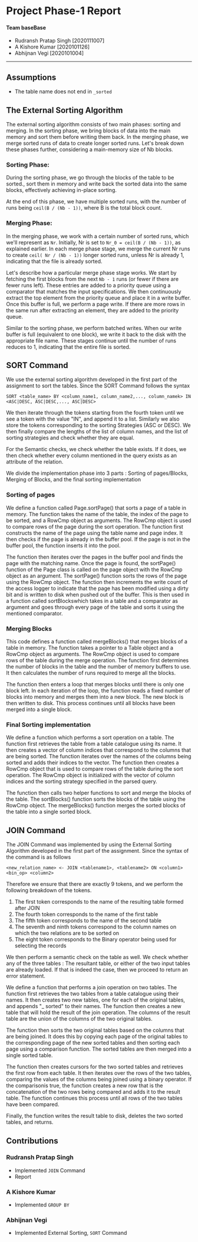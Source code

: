 # Project Phase-1 Report

#### Team baseBase

- Rudransh Pratap Singh [2020111007]
- A Kishore Kumar [2020101126]
- Abhijnan Vegi [2020101004]

---

## Assumptions

- The table name does not end in `_sorted`

## The External Sorting Algorithm

The external sorting algorithm consists of two main phases: sorting and merging. In the sorting phase, we bring blocks
of data into the main memory and sort them before writing them back. In the merging phase, we merge sorted runs of data
to create longer sorted runs. Let's break down these phases further, considering a main-memory size of Nb blocks.

### Sorting Phase:

During the sorting phase, we go through the blocks of the table to be sorted., sort them in memory and write back the
sorted data into the same blocks, effectively achieving in-place sorting.

At the end of this phase, we have multiple sorted runs, with the number of runs being `ceil(B / (Nb - 1))`, where B is
the total block count.

### Merging Phase:

In the merging phase, we work with a certain number of sorted runs, which we'll represent as `Nr`. Initially, Nr is set
to
`Nr_0 = ceil(B / (Nb - 1))`, as explained earlier. In each merge phase stage, we merge the current Nr runs to
create `ceil(
Nr / (Nb - 1))` longer sorted runs, unless Nr is already 1, indicating that the file is already sorted.

Let's describe how a particular merge phase stage works. We start by fetching the first blocks from the next `Nb - 1`
runs (or fewer if there are fewer runs left). These entries are added to a priority queue using a comparator that
matches the input specifications. We then continuously extract the top element from the priority queue and place it in a
write buffer. Once this buffer is full, we perform a page write. If there are more rows in the same run after extracting
an element, they are added to the priority queue.

Similar to the sorting phase, we perform batched writes. When our write buffer is full (equivalent to one block), we
write it back to the disk with the appropriate file name. These stages continue until the number of runs reduces to 1,
indicating that the entire file is sorted.

## SORT Command

We use the external sorting algorithm developed in the first part of the assignment to sort the tables. Since the SORT
Command follows the syntax

```
SORT <table_name> BY <column_name1, column_name2,..., column_namek> IN
<ASC|DESC, ASC|DESC,..., ASC|DESC>
```

We then iterate through the tokens starting from the fourth token until we see a token with the value "IN", and append
it to a list. Similarly we also store the tokens corresponding to the sorting Strategies (ASC or DESC). We then finally
compare the lengths of the list of column names, and the list of sorting strategies and check whether they are equal.

For the Semantic checks, we check whether the table exists. If it does, we then check whether every column mentioned in
the query exists as an attribute of the relation.

We divide the implementation phase into 3 parts : Sorting of pages/Blocks, Merging of Blocks, and the final sorting
implementation

### Sorting of pages

We define a function called Page.sortPage() that sorts a page of a table in memory. The function takes the name of the
table, the index of the page to be sorted, and a RowCmp object as arguments. The RowCmp object is used to compare rows
of the page during the sort operation. The function first constructs the name of the page using the table name and page
index. It then checks if the page is already in the buffer pool. If the page is not in the buffer pool, the function
inserts it into the pool.

The function then iterates over the pages in the buffer pool and finds the page with the matching name. Once the page is
found, the sortPage() function of the Page class is called on the page object with the RowCmp object as an argument. The
sortPage() function sorts the rows of the page using the RowCmp object. The function then increments the write count of
the access logger to indicate that the page has been modified using a dirty bit and is written to disk when pushed out
of the buffer. This is then used in a function called sortBlockswhich takes in a table and a comparator as argument and
goes through every page of the table and sorts it using the mentioned comparator.

### Merging Blocks

This code defines a function called mergeBlocks() that merges blocks of a table in memory. The function takes a pointer
to a Table object and a RowCmp object as arguments. The RowCmp object is used to compare rows of the table during the
merge operation. The function first determines the number of blocks in the table and the number of memory buffers to
use. It then calculates the number of runs required to merge all the blocks.

The function then enters a loop that merges blocks until there is only one block left. In each iteration of the loop,
the function reads a fixed number of blocks into memory and merges them into a new block. The new block is then written
to disk. This process continues until all blocks have been merged into a single block.

### Final Sorting implementation

We define a function which performs a sort operation on a table. The function first retrieves the table from a table
catalogue using its name. It then creates a vector of column indices that correspond to the columns that are being
sorted. The function iterates over the names of the columns being sorted and adds their indices to the vector. The
function then creates a RowCmp object that is used to compare rows of the table during the sort operation. The RowCmp
object is initialized with the vector of column indices and the sorting strategy specified in the parsed query.

The function then calls two helper functions to sort and merge the blocks of the table. The sortBlocks() function sorts
the blocks of the table using the RowCmp object. The mergeBlocks() function merges the sorted blocks of the table into a
single sorted block.

## JOIN Command

The JOIN Command was implemented by using the External Sorting Algorithm developed in the first part of the assignment.
Since the syntax of the command is as follows

```
<new_relation_name> <- JOIN <tablename1>, <tablename2> ON <column1>
<bin_op> <column2>
```

Therefore we ensure that there are exactly 9 tokens, and we perform the following breakdown of the tokens.

1) The first token corresponds to the name of the resulting table formed after JOIN
2) The fourth token corresponds to the name of the first table
3) The fifth token corresponds to the name of the second table
4) The seventh and ninth tokens correspond to the column names on which the two relations are to be sorted on
5) The eight token corresponds to the Binary operator being used for selecting the records

We then perform a semantic check on the table as well. We check whether any of the three tables : The resultant table,
or either of the two input tables are already loaded. If that is indeed the case, then we proceed to return an error
statement.

We define a function that performs a join operation on two tables. The function first retrieves the two tables from a
table catalogue using their names. It then creates two new tables, one for each of the original tables, and appends "_
sorted" to their names. The function then creates a new table that will hold the result of the join operation. The
columns of the result table are the union of the columns of the two original tables.

The function then sorts the two original tables based on the columns that are being joined. It does this by copying each
page of the original tables to the corresponding page of the new sorted tables and then sorting each page using a
comparison function. The sorted tables are then merged into a single sorted table.

The function then creates cursors for the two sorted tables and retrieves the first row from each table. It then
iterates over the rows of the two tables, comparing the values of the columns being joined using a binary operator. If
the comparisonis true, the function creates a new row that is the concatenation of the two rows being compared and adds
it to the result table. The function continues this process until all rows of the two tables have been compared.

Finally, the function writes the result table to disk, deletes the two sorted tables, and returns.

## Contributions

### Rudransh Pratap Singh

- Implemented `JOIN` Command
- Report

### A Kishore Kumar

- Implemented `GROUP BY`

### Abhijnan Vegi

- Implemented External Sorting, `SORT` Command


